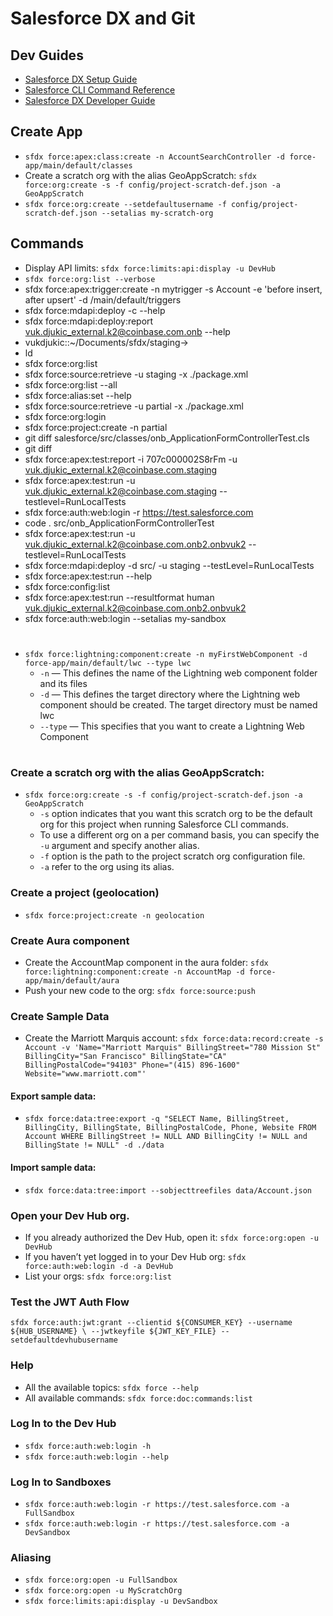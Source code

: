 # Salesforce DX and Git
## Dev Guides
* [Salesforce DX Setup Guide](https://developer.salesforce.com/docs/atlas.en-us.220.0.sfdx_setup.meta/sfdx_setup/sfdx_setup_intro.htm)
* [Salesforce CLI Command Reference](https://developer.salesforce.com/docs/atlas.en-us.220.0.sfdx_cli_reference.meta/sfdx_cli_reference/cli_reference.htm)
* [Salesforce DX Developer Guide](https://developer.salesforce.com/docs/atlas.en-us.220.0.sfdx_dev.meta/sfdx_dev/sfdx_dev_intro.htm)

## Create App
* `sfdx force:apex:class:create -n AccountSearchController -d force-app/main/default/classes`
* Create a scratch org with the alias GeoAppScratch: `sfdx force:org:create -s -f config/project-scratch-def.json -a GeoAppScratch`
* `sfdx force:org:create --setdefaultusername -f config/project-scratch-def.json --setalias my-scratch-org`


## Commands
* Display API limits: `sfdx force:limits:api:display -u DevHub`
* `sfdx force:org:list --verbose`
* sfdx force:apex:trigger:create -n mytrigger -s Account -e 'before insert, after upsert' -d <app-dir>/main/default/triggers
* sfdx force:mdapi:deploy -c --help
* sfdx force:mdapi:deploy:report vuk.djukic_external.k2@coinbase.com.onb --help
* vukdjukic::~/Documents/sfdx/staging->
* ld
* sfdx force:org:list
* sfdx force:source:retrieve -u staging -x ./package.xml
* sfdx force:org:list --all
* sfdx force:alias:set --help
* sfdx force:source:retrieve -u partial -x ./package.xml
* sfdx force:org:login
* sfdx force:project:create -n partial
* git diff salesforce/src/classes/onb_ApplicationFormControllerTest.cls
* git diff
* sfdx force:apex:test:report -i 707c000002S8rFm -u vuk.djukic_external.k2@coinbase.com.staging
* sfdx force:apex:test:run -u vuk.djukic_external.k2@coinbase.com.staging --testlevel=RunLocalTests
* sfdx force:auth:web:login -r https://test.salesforce.com
* code . src/onb_ApplicationFormControllerTest
* sfdx force:apex:test:run -u vuk.djukic_external.k2@coinbase.com.onb2.onbvuk2 --testlevel=RunLocalTests
* sfdx force:mdapi:deploy -d src/ -u staging --testLevel=RunLocalTests
* sfdx force:apex:test:run --help
* sfdx force:config:list
* sfdx force:apex:test:run --resultformat human vuk.djukic_external.k2@coinbase.com.onb2.onbvuk2
* sfdx force:auth:web:login --setalias my-sandbox
#
* `sfdx force:lightning:component:create -n myFirstWebComponent -d force-app/main/default/lwc --type lwc`
  * `-n` — This defines the name of the Lightning web component folder and its files
  * `-d` — This defines the target directory where the Lightning web component should be created. The target directory must be named lwc
  * `--type` — This specifies that you want to create a Lightning Web Component
#

### Create a scratch org with the alias GeoAppScratch:
* `sfdx force:org:create -s -f config/project-scratch-def.json -a GeoAppScratch`
  * `-s` option indicates that you want this scratch org to be the default org for this project when running Salesforce CLI commands.
  * To use a different org on a per command basis, you can specify the `-u` argument and specify another alias.
  * `-f` option is the path to the project scratch org configuration file.
  * `-a` refer to the org using its alias.

### Create a project (geolocation)
* `sfdx force:project:create -n geolocation`

### Create Aura component
* Create the AccountMap component in the aura folder: `sfdx force:lightning:component:create -n AccountMap -d force-app/main/default/aura`
* Push your new code to the org: `sfdx force:source:push`

### Create Sample Data
* Create the Marriott Marquis account: `sfdx force:data:record:create -s Account -v 'Name="Marriott Marquis" BillingStreet="780 Mission St" BillingCity="San Francisco" BillingState="CA" BillingPostalCode="94103" Phone="(415) 896-1600" Website="www.marriott.com"'`
#### Export sample data:
* `sfdx force:data:tree:export -q "SELECT Name, BillingStreet, BillingCity, BillingState, BillingPostalCode, Phone, Website FROM Account WHERE BillingStreet != NULL AND BillingCity != NULL and BillingState != NULL" -d ./data`
#### Import sample data:
* `sfdx force:data:tree:import --sobjecttreefiles data/Account.json`
### Open your Dev Hub org.
* If you already authorized the Dev Hub, open it: `sfdx force:org:open -u DevHub`
* If you haven’t yet logged in to your Dev Hub org: `sfdx force:auth:web:login -d -a DevHub`
* List your orgs: `sfdx force:org:list`
### Test the JWT Auth Flow
`sfdx force:auth:jwt:grant --clientid ${CONSUMER_KEY} --username ${HUB_USERNAME} \
--jwtkeyfile ${JWT_KEY_FILE} --setdefaultdevhubusername`
### Help
* All the available topics: `sfdx force --help`
* All available commands: `sfdx force:doc:commands:list`
### Log In to the Dev Hub
* `sfdx force:auth:web:login -h`
* `sfdx force:auth:web:login --help`

### Log In to Sandboxes
* `sfdx force:auth:web:login -r https://test.salesforce.com -a FullSandbox`
* `sfdx force:auth:web:login -r https://test.salesforce.com -a DevSandbox`

### Aliasing
* `sfdx force:org:open -u FullSandbox`
* `sfdx force:org:open -u MyScratchOrg`
* `sfdx force:limits:api:display -u DevSandbox`
